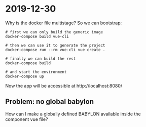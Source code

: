 # 2019-12-30

Why is the docker file multistage? So we can bootstrap:

```
# first we can only build the generic image
docker-compose build vue-cli

# then we can use it to generate the project
docker-compose run --rm vue-cli vue create .

# finally we can build the rest
docker-compose build

# and start the environment
docker-compose up
```

Now the app will be accessible at http://localhost:8080/

## Problem: no global babylon

How can I make a globally defined BABYLON available inside the component vue file?

